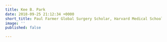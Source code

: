 ```yaml
---
title: Kee B. Park
date: 2018-09-25 21:12:34 +0000
short_title: Paul Farmer Global Surgery Scholar, Harvard Medical School
image: ''
published: false

---
```


